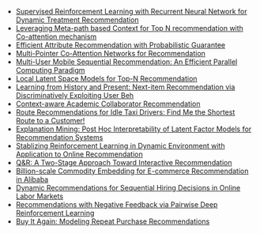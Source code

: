 
- [Supervised Reinforcement Learning with Recurrent Neural Network for Dynamic Treatment Recommendation](http://cn.arxiv.org/pdf/1807.01473.pdf)
- [Leveraging Meta-path based Context for Top N recommendation with Co-attention mechanism]()
- [Efficient Attribute Recommendation with Probabilistic Guarantee]()
- [Multi-Pointer Co-Attention Networks for Recommendation]()
- [Multi-User Mobile Sequential Recommendation: An Efficient Parallel Computing Paradigm]()
- [Local Latent Space Models for Top-N Recommendation]()
- [Learning from History and Present: Next-item Recommendation via Discriminatively Exploiting User Beh]()
- [Context-aware Academic Collaborator Recommendation]()
- [Route Recommendations for Idle Taxi Drivers: Find Me the Shortest Route to a Customer!]()
- [Explanation Mining: Post Hoc Interpretability of Latent Factor Models for Recommendation Systems]()
- [Stablizing Reinforcement Learning in Dynamic Environment with Application to Online Recommendation]()
- [Q&R: A Two-Stage Approach Toward Interactive Recommendation]()
- [Billion-scale Commodity Embedding for E-commerce Recommendation in Alibaba]()
- [Dynamic Recommendations for Sequential Hiring Decisions in Online Labor Markets](http://delivery.acm.org/10.1145/3220000/3219881/p453-kokkodis.pdf?ip=202.120.40.91&id=3219881&acc=OPENTOC&key=BF85BBA5741FDC6E%2E17676C47DFB149BF%2E4D4702B0C3E38B35%2E054E54E275136550&__acm__=1532779158_8a81eb6e1c156c15a84edd58c264cc31)
- [Recommendations with Negative Feedback via Pairwise Deep Reinforcement Learning](http://cn.arxiv.org/pdf/1802.06501.pdf)
- [Buy It Again: Modeling Repeat Purchase Recommendations]()
